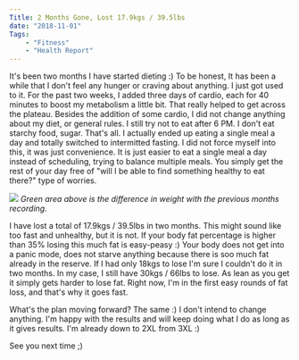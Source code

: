 ```yaml
---
Title: 2 Months Gone, Lost 17.9kgs / 39.5lbs
date: "2018-11-01" 
Tags: 
    - "Fitness"
    - "Health Report"
---
```


It's been two months I have started dieting :) To be honest, It has been a while that I don't feel any hunger or craving about anything. I just got used to it. For the past two weeks, I added three days of cardio, each for 40 minutes to boost my metabolism a little bit. That really helped to get across the plateau. Besides the addition of some cardio, I did not change anything about my diet, or general rules. I still try not to eat after 6 PM. I don't eat starchy food, sugar. That's all. I actually ended up eating a single meal a day and totally switched to intermitted fasting. I did not force myself into this, it was just convenience. It is just easier to eat a single meal a day instead of scheduling, trying to balance multiple meals. You simply get the rest of your day free of "will I be able to find something healthy to eat there?" type of worries.

![](/media/2018/2-months-graph.png)
*Green area above is the difference in weight with the previous months recording.*

I have lost a total of 17.9kgs / 39.5lbs in two months. This might sound like too fast and unhealthy, but it is not. If your body fat percentage is higher than 35% losing this much fat is easy-peasy :) Your body does not get into a panic mode, does not starve anything because there is soo much fat already in the reserve. If I had only 18kgs to lose I'm sure I couldn't do it in two months. In my case, I still have 30kgs / 66lbs to lose. As lean as you get it simply gets harder to lose fat. Right now, I'm in the first easy rounds of fat loss, and that's why it goes fast.

What's the plan moving forward? The same :) I don't intend to change anything. I'm happy with the results and will keep doing what I do as long as it gives results. I'm already down to 2XL from 3XL :)

See you next time ;)